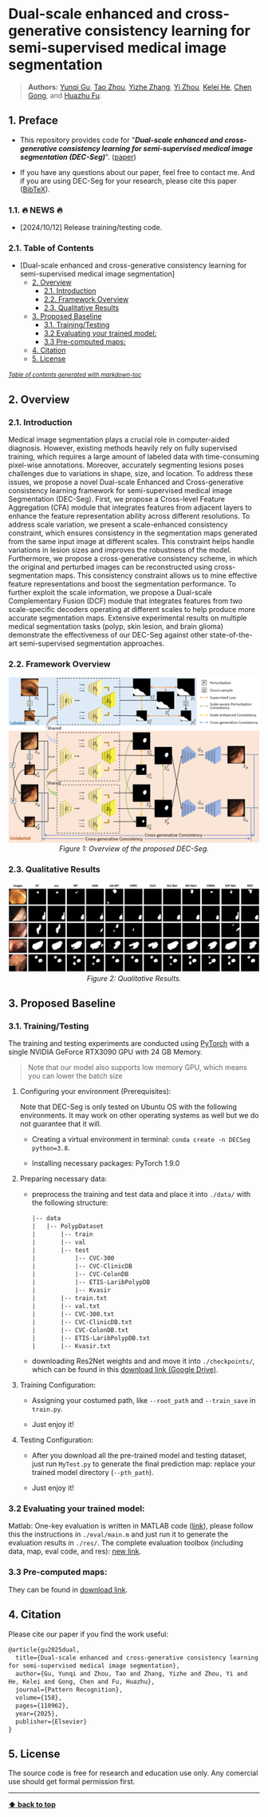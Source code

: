 # Dual-scale enhanced and cross-generative consistency learning for semi-supervised medical image segmentation

> **Authors:** 
> [Yunqi Gu](),
> [Tao Zhou](https://taozh2017.github.io/),
> [Yizhe Zhang](https://yizhezhang.com/),
> [Yi Zhou](https://cse.seu.edu.cn/2021/0303/c23024a362239/page.htm), 
> [Kelei He](https://scholar.google.com/citations?user=0Do_BMIAAAAJ&hl=en), 
> [Chen Gong](https://gcatnjust.github.io/ChenGong/index.html), and
> [Huazhu Fu](http://hzfu.github.io/).


## 1. Preface

- This repository provides code for "_**Dual-scale enhanced and cross-generative consistency learning for semi-supervised medical image segmentation (DEC-Seg)**_". 
([paper](https://www.sciencedirect.com/science/article/pii/S0031320324007131))

- If you have any questions about our paper, feel free to contact me. And if you are using DEC-Seg for your research, please cite this paper ([BibTeX](#4-citation)).


### 1.1. :fire: NEWS :fire:

- [2024/10/12] Release training/testing code.


### 2.1. Table of Contents

- [Dual-scale enhanced and cross-generative consistency learning for semi-supervised medical image segmentation]
  - [2. Overview](#2-overview)
    - [2.1. Introduction](#21-introduction)
    - [2.2. Framework Overview](#22-framework-overview)
    - [2.3. Qualitative Results](#23-qualitative-results)
  - [3. Proposed Baseline](#3-proposed-baseline)
    - [3.1. Training/Testing](#31-trainingtesting)
    - [3.2 Evaluating your trained model:](#32-evaluating-your-trained-model)
    - [3.3 Pre-computed maps:](#33-pre-computed-maps)
  - [4. Citation](#4-citation)
  - [5. License](#5-license)

<small><i><a href='http://ecotrust-canada.github.io/markdown-toc/'>Table of contents generated with markdown-toc</a></i></small>

## 2. Overview

### 2.1. Introduction

Medical image segmentation plays a crucial role in computer-aided diagnosis. However, existing methods heavily rely on fully supervised training, which requires a large amount of labeled data with time-consuming pixel-wise annotations. Moreover, accurately segmenting lesions poses challenges due to variations in shape, size, and location. To address these issues, we propose a novel Dual-scale Enhanced and Cross-generative consistency learning framework for semi-supervised medical image Segmentation (DEC-Seg). First, we propose a Cross-level Feature Aggregation (CFA) module that integrates features from adjacent layers to enhance the feature representation ability across different resolutions. To address scale variation, we present a scale-enhanced consistency constraint, which ensures consistency in the segmentation maps generated from the same input image at different scales. This constraint helps handle variations in lesion sizes and improves the robustness of the model. Furthermore, we propose a cross-generative consistency scheme, in which the original and perturbed images can be reconstructed using cross-segmentation maps. This consistency constraint allows us to mine effective feature representations and boost the segmentation performance. To further exploit the scale information, we propose a Dual-scale Complementary Fusion (DCF) module that integrates features from two scale-specific decoders operating at different scales to help produce more accurate segmentation maps. Extensive experimental results on multiple medical segmentation tasks (polyp, skin lesion, and brain glioma) demonstrate the effectiveness of our DEC-Seg against other state-of-the-art semi-supervised segmentation approaches.

### 2.2. Framework Overview

<p align="center">
    <img src="imgs/framework.png"/> <br />
    <em> 
    Figure 1: Overview of the proposed DEC-Seg.
    </em>
</p>

### 2.3. Qualitative Results

<p align="center">
    <img src="imgs/results.png"/> <br />
    <em> 
    Figure 2: Qualitative Results.
    </em>
</p>

## 3. Proposed Baseline

### 3.1. Training/Testing

The training and testing experiments are conducted using [PyTorch](https://github.com/pytorch/pytorch) with 
a single NVIDIA GeForce RTX3090 GPU with 24 GB Memory.

> Note that our model also supports low memory GPU, which means you can lower the batch size


1. Configuring your environment (Prerequisites):
   
    Note that DEC-Seg is only tested on Ubuntu OS with the following environments. 
    It may work on other operating systems as well but we do not guarantee that it will.
    
    + Creating a virtual environment in terminal: `conda create -n DECSeg python=3.8`.
    
    + Installing necessary packages: PyTorch 1.9.0

2. Preparing necessary data:

    + preprocess the training and test data and place it into `./data/` with the following structure:
      ```
      |-- data
      |   |-- PolypDataset
      |       |-- train
      |       |-- val
      |       |-- test
      |           |-- CVC-300
      |           |-- CVC-ClinicDB
      |           |-- CVC-ColonDB
      |           |-- ETIS-LaribPolypDB
      |           |-- Kvasir
      |       |-- train.txt
      |       |-- val.txt
      |       |-- CVC-300.txt
      |       |-- CVC-ClinicDB.txt
      |       |-- CVC-ColonDB.txt
      |       |-- ETIS-LaribPolypDB.txt
      |       |-- Kvasir.txt
      ```

    + downloading Res2Net weights and and move it into `./checkpoints/`, 
    which can be found in this [download link (Google Drive)](https://drive.google.com/file/d/1_1N-cx1UpRQo7Ybsjno1PAg4KE1T9e5J/view?usp=sharing).
   
4. Training Configuration:

    + Assigning your costumed path, like `--root_path` and `--train_save` in `train.py`.
    
    + Just enjoy it!

5. Testing Configuration:

    + After you download all the pre-trained model and testing dataset, just run `MyTest.py` to generate the final prediction map: 
    replace your trained model directory (`--pth_path`).
    
    + Just enjoy it!

### 3.2 Evaluating your trained model:

Matlab: One-key evaluation is written in MATLAB code ([link](https://drive.google.com/file/d/1_h4_CjD5GKEf7B1MRuzye97H0MXf2GE9/view?usp=sharing)), 
please follow this the instructions in `./eval/main.m` and just run it to generate the evaluation results in `./res/`.
The complete evaluation toolbox (including data, map, eval code, and res): [new link](https://drive.google.com/file/d/1bnlz7nfJ9hhYsMLFSBr9smcI7k7p0pVy/view?usp=sharing). 

### 3.3 Pre-computed maps: 
They can be found in [download link]().

## 4. Citation

Please cite our paper if you find the work useful: 
    
    @article{gu2025dual,
      title={Dual-scale enhanced and cross-generative consistency learning for semi-supervised medical image segmentation},
      author={Gu, Yunqi and Zhou, Tao and Zhang, Yizhe and Zhou, Yi and He, Kelei and Gong, Chen and Fu, Huazhu},
      journal={Pattern Recognition},
      volume={158},
      pages={110962},
      year={2025},
      publisher={Elsevier}
    }


## 5. License

The source code is free for research and education use only. Any comercial use should get formal permission first.

---

**[⬆ back to top](#0-preface)**

